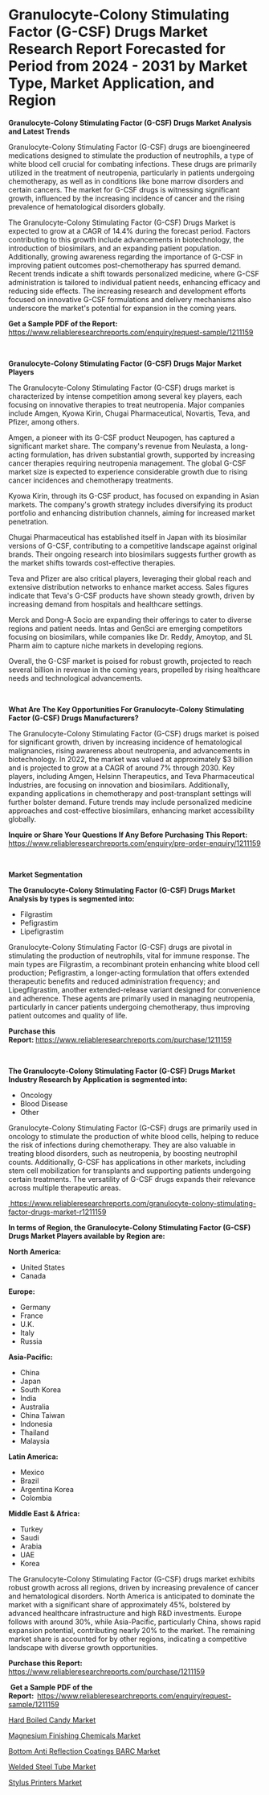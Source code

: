 <p><h1>Granulocyte-Colony Stimulating Factor (G-CSF) Drugs Market Research Report Forecasted for Period from 2024 -  2031 by Market Type, Market Application, and Region</h1></p><p><strong>Granulocyte-Colony Stimulating Factor (G-CSF) Drugs Market Analysis and Latest Trends</strong></p>
<p><p>Granulocyte-Colony Stimulating Factor (G-CSF) drugs are bioengineered medications designed to stimulate the production of neutrophils, a type of white blood cell crucial for combating infections. These drugs are primarily utilized in the treatment of neutropenia, particularly in patients undergoing chemotherapy, as well as in conditions like bone marrow disorders and certain cancers. The market for G-CSF drugs is witnessing significant growth, influenced by the increasing incidence of cancer and the rising prevalence of hematological disorders globally.</p><p>The Granulocyte-Colony Stimulating Factor (G-CSF) Drugs Market is expected to grow at a CAGR of 14.4% during the forecast period. Factors contributing to this growth include advancements in biotechnology, the introduction of biosimilars, and an expanding patient population. Additionally, growing awareness regarding the importance of G-CSF in improving patient outcomes post-chemotherapy has spurred demand. Recent trends indicate a shift towards personalized medicine, where G-CSF administration is tailored to individual patient needs, enhancing efficacy and reducing side effects. The increasing research and development efforts focused on innovative G-CSF formulations and delivery mechanisms also underscore the market's potential for expansion in the coming years.</p></p>
<p><strong>Get a Sample PDF of the Report:&nbsp;</strong> <a href="https://www.reliableresearchreports.com/enquiry/request-sample/1211159?utm_campaign=16&utm_medium=2&utm_source=Github&utm_content=ia&utm_term=05102024&utm_id=granulocyte-colony-stimulating-factor-g-csf-drugs">https://www.reliableresearchreports.com/enquiry/request-sample/1211159</a></p>
<p>&nbsp;</p>
<p><strong>Granulocyte-Colony Stimulating Factor (G-CSF) Drugs Major Market Players</strong></p>
<p><p>The Granulocyte-Colony Stimulating Factor (G-CSF) drugs market is characterized by intense competition among several key players, each focusing on innovative therapies to treat neutropenia. Major companies include Amgen, Kyowa Kirin, Chugai Pharmaceutical, Novartis, Teva, and Pfizer, among others.</p><p>Amgen, a pioneer with its G-CSF product Neupogen, has captured a significant market share. The company's revenue from Neulasta, a long-acting formulation, has driven substantial growth, supported by increasing cancer therapies requiring neutropenia management. The global G-CSF market size is expected to experience considerable growth due to rising cancer incidences and chemotherapy treatments.</p><p>Kyowa Kirin, through its G-CSF product, has focused on expanding in Asian markets. The company's growth strategy includes diversifying its product portfolio and enhancing distribution channels, aiming for increased market penetration.</p><p>Chugai Pharmaceutical has established itself in Japan with its biosimilar versions of G-CSF, contributing to a competitive landscape against original brands. Their ongoing research into biosimilars suggests further growth as the market shifts towards cost-effective therapies.</p><p>Teva and Pfizer are also critical players, leveraging their global reach and extensive distribution networks to enhance market access. Sales figures indicate that Teva's G-CSF products have shown steady growth, driven by increasing demand from hospitals and healthcare settings.</p><p>Merck and Dong-A Socio are expanding their offerings to cater to diverse regions and patient needs. Intas and GenSci are emerging competitors focusing on biosimilars, while companies like Dr. Reddy, Amoytop, and SL Pharm aim to capture niche markets in developing regions.</p><p>Overall, the G-CSF market is poised for robust growth, projected to reach several billion in revenue in the coming years, propelled by rising healthcare needs and technological advancements.</p></p>
<p>&nbsp;</p>
<p><strong>What Are The Key Opportunities For Granulocyte-Colony Stimulating Factor (G-CSF) Drugs Manufacturers?</strong></p>
<p><p>The Granulocyte-Colony Stimulating Factor (G-CSF) drugs market is poised for significant growth, driven by increasing incidence of hematological malignancies, rising awareness about neutropenia, and advancements in biotechnology. In 2022, the market was valued at approximately $3 billion and is projected to grow at a CAGR of around 7% through 2030. Key players, including Amgen, Helsinn Therapeutics, and Teva Pharmaceutical Industries, are focusing on innovation and biosimilars. Additionally, expanding applications in chemotherapy and post-transplant settings will further bolster demand. Future trends may include personalized medicine approaches and cost-effective biosimilars, enhancing market accessibility globally.</p></p>
<p><strong>Inquire or Share Your Questions If Any Before Purchasing This Report:</strong> <a href="https://www.reliableresearchreports.com/enquiry/pre-order-enquiry/1211159?utm_campaign=16&utm_medium=2&utm_source=Github&utm_content=ia&utm_term=05102024&utm_id=granulocyte-colony-stimulating-factor-g-csf-drugs">https://www.reliableresearchreports.com/enquiry/pre-order-enquiry/1211159</a></p>
<p>&nbsp;</p>
<p><strong>Market Segmentation</strong></p>
<p><strong>The Granulocyte-Colony Stimulating Factor (G-CSF) Drugs Market Analysis by types is segmented into:</strong></p>
<p><ul><li>Filgrastim</li><li>Pefigrastim</li><li>Lipefigrastim</li></ul></p>
<p><p>Granulocyte-Colony Stimulating Factor (G-CSF) drugs are pivotal in stimulating the production of neutrophils, vital for immune response. The main types are Filgrastim, a recombinant protein enhancing white blood cell production; Pefigrastim, a longer-acting formulation that offers extended therapeutic benefits and reduced administration frequency; and Lipegfilgrastim, another extended-release variant designed for convenience and adherence. These agents are primarily used in managing neutropenia, particularly in cancer patients undergoing chemotherapy, thus improving patient outcomes and quality of life.</p></p>
<p><strong>Purchase this Report:&nbsp;</strong><a href="https://www.reliableresearchreports.com/purchase/1211159?utm_campaign=16&utm_medium=2&utm_source=Github&utm_content=ia&utm_term=05102024&utm_id=granulocyte-colony-stimulating-factor-g-csf-drugs">https://www.reliableresearchreports.com/purchase/1211159</a></p>
<p>&nbsp;</p>
<p><strong>The Granulocyte-Colony Stimulating Factor (G-CSF) Drugs Market Industry Research by Application is segmented into:</strong></p>
<p><ul><li>Oncology</li><li>Blood Disease</li><li>Other</li></ul></p>
<p><p>Granulocyte-Colony Stimulating Factor (G-CSF) drugs are primarily used in oncology to stimulate the production of white blood cells, helping to reduce the risk of infections during chemotherapy. They are also valuable in treating blood disorders, such as neutropenia, by boosting neutrophil counts. Additionally, G-CSF has applications in other markets, including stem cell mobilization for transplants and supporting patients undergoing certain treatments. The versatility of G-CSF drugs expands their relevance across multiple therapeutic areas.</p></p>
<p><a href="https://www.reliableresearchreports.com/granulocyte-colony-stimulating-factor-drugs-market-r1211159?utm_campaign=16&utm_medium=2&utm_source=Github&utm_content=ia&utm_term=05102024&utm_id=granulocyte-colony-stimulating-factor-g-csf-drugs">&nbsp;https://www.reliableresearchreports.com/granulocyte-colony-stimulating-factor-drugs-market-r1211159</a></p>
<p><strong>In terms of Region, the Granulocyte-Colony Stimulating Factor (G-CSF) Drugs Market Players available by Region are:</strong></p>
<p>
    <p> <strong> North America: </strong>
        <ul>
            <li>United States</li>
            <li>Canada</li>
        </ul>
        </p> 
    <p> <strong> Europe: </strong>
        <ul>
            <li>Germany</li>
            <li>France</li>
            <li>U.K.</li>
            <li>Italy</li>
            <li>Russia</li>
        </ul>
        </p> 
    <p> <strong> Asia-Pacific: </strong>
        <ul>
            <li>China</li>
            <li>Japan</li>
            <li>South Korea</li>
            <li>India</li>
            <li>Australia</li>
            <li>China Taiwan</li>
            <li>Indonesia</li>
            <li>Thailand</li>
            <li>Malaysia</li>
        </ul>
        </p> 
    <p> <strong> Latin America: </strong>
        <ul>
            <li>Mexico</li>
            <li>Brazil</li>
            <li>Argentina Korea</li>
            <li>Colombia</li>
        </ul>
        </p> 
    <p> <strong> Middle East & Africa: </strong>
        <ul>
            <li>Turkey</li>
            <li>Saudi</li>
            <li>Arabia</li>
            <li>UAE</li>
            <li>Korea</li>
        </ul>
    </p>
    </p>
<p><p>The Granulocyte-Colony Stimulating Factor (G-CSF) drugs market exhibits robust growth across all regions, driven by increasing prevalence of cancer and hematological disorders. North America is anticipated to dominate the market with a significant share of approximately 45%, bolstered by advanced healthcare infrastructure and high R&D investments. Europe follows with around 30%, while Asia-Pacific, particularly China, shows rapid expansion potential, contributing nearly 20% to the market. The remaining market share is accounted for by other regions, indicating a competitive landscape with diverse growth opportunities.</p></p>
<p><strong>Purchase this Report: </strong><a href="https://www.reliableresearchreports.com/purchase/1211159?utm_campaign=16&utm_medium=2&utm_source=Github&utm_content=ia&utm_term=05102024&utm_id=granulocyte-colony-stimulating-factor-g-csf-drugs">https://www.reliableresearchreports.com/purchase/1211159</a></p>
<p>&nbsp;<strong>Get a Sample PDF of the Report:&nbsp;&nbsp;</strong><a href="https://www.reliableresearchreports.com/enquiry/request-sample/1211159?utm_campaign=16&utm_medium=2&utm_source=Github&utm_content=ia&utm_term=05102024&utm_id=granulocyte-colony-stimulating-factor-g-csf-drugs">https://www.reliableresearchreports.com/enquiry/request-sample/1211159</a></p>
<p><strong></strong></p>
<p><p><a href="https://github.com/FahadAhmed712/Market-Research-Report-List-1/blob/main/hard-boiled-candy-market.md?utm_campaign=16&utm_medium=2&utm_source=Github&utm_content=ia&utm_term=05102024&utm_id=granulocyte-colony-stimulating-factor-g-csf-drugs">Hard Boiled Candy Market</a></p><p><a href="https://github.com/JosephineMcguire65/Market-Research-Report-List-1/blob/main/magnesium-finishing-chemicals-market.md?utm_campaign=16&utm_medium=2&utm_source=Github&utm_content=ia&utm_term=05102024&utm_id=granulocyte-colony-stimulating-factor-g-csf-drugs">Magnesium Finishing Chemicals Market</a></p><p><a href="https://issuu.com/reportprime-2/docs/bottom-anti-reflection-coatings-bar_52a2ecb12b1786?utm_campaign=16&utm_medium=2&utm_source=Github&utm_content=ia&utm_term=05102024&utm_id=granulocyte-colony-stimulating-factor-g-csf-drugs">Bottom Anti Reflection Coatings BARC Market</a></p><p><a href="https://medium.com/@edwards13jessica/an-in-depth-analysis-of-the-global-welded-steel-tube-market-scope-and-its-rapid-growing-9-6-48bbb88ee81b?utm_campaign=16&utm_medium=2&utm_source=Github&utm_content=ia&utm_term=05102024&utm_id=granulocyte-colony-stimulating-factor-g-csf-drugs">Welded Steel Tube Market</a></p><p><a href="https://www.linkedin.com/pulse/evolution-stylus-printers-market-key-shifts-from-2024-2031-h2mde?utm_campaign=16&utm_medium=2&utm_source=Github&utm_content=ia&utm_term=05102024&utm_id=granulocyte-colony-stimulating-factor-g-csf-drugs">Stylus Printers Market</a></p></p>